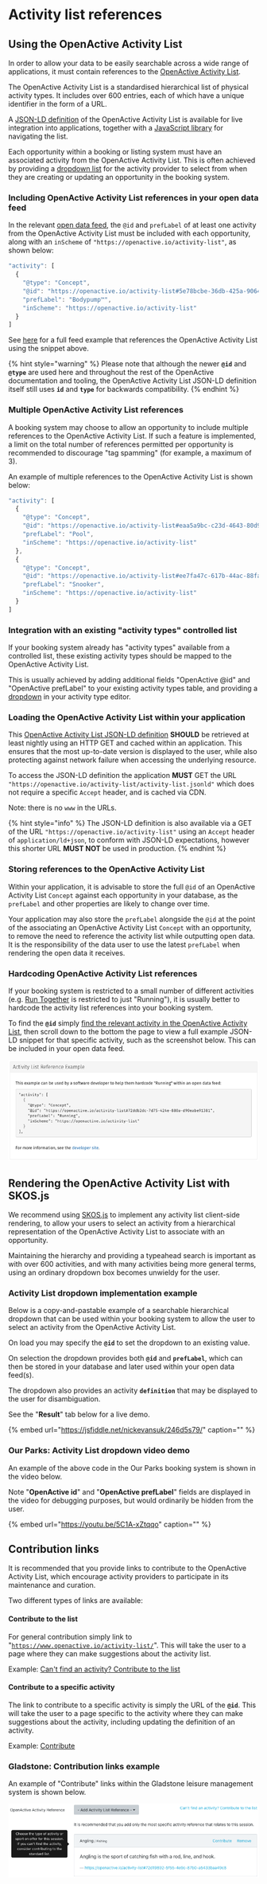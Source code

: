 # Activity list references

## Using the OpenActive Activity List

In order to allow your data to be easily searchable across a wide range of applications, it must contain references to the [OpenActive Activity List](https://www.openactive.io/activity-list/).

The OpenActive Activity List is a standardised hierarchical list of physical activity types. It includes over 600 entries, each of which have a unique identifier in the form of a URL.

A [JSON-LD definition](https://openactive.io/activity-list/activity-list.jsonld) of the OpenActive Activity List is available for live integration into applications, together with a [JavaScript library](https://www.npmjs.com/package/@openactive/skos) for navigating the list.

Each opportunity within a booking or listing system must have an associated activity from the OpenActive Activity List. This is often achieved by providing a [dropdown list](activity-list-references.md#rendering-the-openactive-activity-list-with-skos-js) for the activity provider to select from when they are creating or updating an opportunity in the booking system.

### Including OpenActive Activity List references in your open data feed

In the relevant [open data feed](data-feeds/types-of-feed.md), the `@id` and `prefLabel` of at least one activity from the OpenActive Activity List must be included with each opportunity, along with an `inScheme` of `"https://openactive.io/activity-list"`, as shown below:

```javascript
"activity": [
  {
    "@type": "Concept",
    "@id": "https://openactive.io/activity-list#5e78bcbe-36db-425a-9064-bf96d09cc351",
    "prefLabel": "Bodypump™",
    "inScheme": "https://openactive.io/activity-list"
  }
]
```

See [here](https://validator.openactive.io/?url=https%3A%2F%2Fwww.openactive.io%2Fdata-models%2Fversions%2F2.x%2Fexamples%2Fsessionseries-split_example_1.json&version=2.x) for a full feed example that references the OpenActive Activity List using the snippet above.

{% hint style="warning" %}
Please note that although the newer **`@id`** and **`@type`** are used here and throughout the rest of the OpenActive documentation and tooling, the OpenActive Activity List JSON-LD definition itself still uses **`id`** and **`type`** for backwards compatibility.
{% endhint %}

### Multiple OpenActive Activity List references

A booking system may choose to allow an opportunity to include multiple references to the OpenActive Activity List. If such a feature is implemented, a limit on the total number of references permitted per opportunity is recommended to discourage "tag spamming" \(for example, a maximum of 3\).

An example of multiple references to the OpenActive Activity List is shown below:

```javascript
"activity": [
  {
    "@type": "Concept",
    "@id": "https://openactive.io/activity-list#eaa5a9bc-c23d-4643-80d9-8691646545be",
    "prefLabel": "Pool",
    "inScheme": "https://openactive.io/activity-list"
  },
  {
    "@type": "Concept",
    "@id": "https://openactive.io/activity-list#ee7fa47c-617b-44ac-88fa-ef7b7ae03516",
    "prefLabel": "Snooker",
    "inScheme": "https://openactive.io/activity-list"
  }
]
```

### Integration with an existing "activity types" controlled list

If your booking system already has "activity types" available from a controlled list, these existing activity types should be mapped to the OpenActive Activity List.

This is usually achieved by adding additional fields "OpenActive @id" and "OpenActive prefLabel" to your existing activity types table, and providing a [dropdown](activity-list-references.md#rendering-the-openactive-activity-list-with-skos-js) in your activity type editor.

### Loading the OpenActive Activity List within your application

This [OpenActive Activity List JSON-LD definition](https://openactive.io/activity-list/activity-list.jsonld) **SHOULD** be retrieved at least nightly using an HTTP GET and cached within an application. This ensures that the most up-to-date version is displayed to the user, while also protecting against network failure when accessing the underlying resource.

To access the JSON-LD definition the application **MUST** GET the URL `"https://openactive.io/activity-list/activity-list.jsonld"` which does not require a specific `Accept` header, and is cached via CDN.

Note: there is no `www` in the URLs.

{% hint style="info" %}
The JSON-LD definition is also available via a GET of the URL `"https://openactive.io/activity-list"` using an `Accept` header of `application/ld+json`, to conform with JSON-LD expectations, however this shorter URL **MUST NOT** be used in production.
{% endhint %}

### Storing references to the OpenActive Activity List

Within your application, it is advisable to store the full `@id` of an OpenActive Activity List `Concept` against each opportunity in your database, as the `prefLabel` and other properties are likely to change over time.

Your application may also store the `prefLabel` alongside the `@id` at the point of the associating an OpenActive Activity List `Concept` with an opportunity, to remove the need to reference the activity list while outputting open data. It is the responsibility of the data user to use the latest `prefLabel` when rendering the open data it receives.

### Hardcoding OpenActive Activity List references

If your booking system is restricted to a small number of different activities \(e.g. [Run Together](https://data.runtogether.co.uk/) is restricted to just "Running"\), it is usually better to hardcode the activity list references into your booking system.

To find the **`@id`** simply [find the relevant activity in the OpenActive Activity List](https://activity-list.openactive.io/en/basic_find.html), then scroll down to the bottom the page to view a full example JSON-LD snippet for that specific activity, such as the screenshot below. This can be included in your open data feed.

![Screenshot of full example JSON-LD snippet from OpenActive Activity List website](../.gitbook/assets/screenshot-2020-04-25-at-17.19.22%20%281%29.png)

## Rendering the OpenActive Activity List with SKOS.js

We recommend using [SKOS.js](https://www.npmjs.com/package/@openactive/skos) to implement any activity list client-side rendering, to allow your users to select an activity from a hierarchical representation of the OpenActive Activity List to associate with an opportunity.

Maintaining the hierarchy and providing a typeahead search is important as with over 600 activities, and with many activities being more general terms, using an ordinary dropdown box becomes unwieldy for the user.

### Activity List dropdown implementation example

Below is a copy-and-pastable example of a searchable hierarchical dropdown that can be used within your booking system to allow the user to select an activity from the OpenActive Activity List.

On load you may specify the **`@id`** to set the dropdown to an existing value.

On selection the dropdown provides both **`@id`** and **`prefLabel`**, which can then be stored in your database and later used within your open data feed\(s\).

The dropdown also provides an activity **`definition`** that may be displayed to the user for disambiguation.

See the "**Result**" tab below for a live demo.

{% embed url="https://jsfiddle.net/nickevansuk/246d5s79/" caption="" %}

### Our Parks: Activity List dropdown video demo

An example of the above code in the Our Parks booking system is shown in the video below.

Note "**OpenActive id**" and "**OpenActive prefLabel**" fields are displayed in the video for debugging purposes, but would ordinarily be hidden from the user.

{% embed url="https://youtu.be/5C1A-xZtqqo" caption="" %}

## Contribution links

It is recommended that you provide links to contribute to the OpenActive Activity List, which encourage activity providers to participate in its maintenance and curation.

Two different types of links are available:

#### Contribute to the list

For general contribution simply link to "[`https://www.openactive.io/activity-list/`](https://www.openactive.io/activity-list/)". This will take the user to a page where they can make suggestions about the activity list.

Example: [Can't find an activity? Contribute to the list](https://www.openactive.io/activity-list/)

#### Contribute to a specific activity

The link to contribute to a specific activity is simply the URL of the **`@id`**. This will take the user to a page specific to the activity where they can make suggestions about the activity, including updating the definition of an activity.

Example: [Contribute](https://openactive.io/activity-list#72d19892-5f55-4e9c-87b0-a5433baa49c8)

### Gladstone: Contribution links example

An example of "Contribute" links within the Gladstone leisure management system is shown below.

![Screenshot of the &quot;Contribute&quot; links within the Gladstone system](../.gitbook/assets/screenshot-2020-04-25-at-13.59.09%20%281%29.png)

